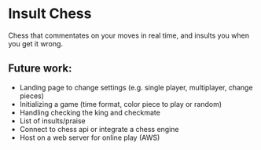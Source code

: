 
# Insult Chess
Chess that commentates on your moves in real time, and insults you when you get it wrong.

## Future work:
- Landing page to change settings (e.g. single player, multiplayer, change pieces)
- Initializing a game (time format, color piece to play or random)
- Handling checking the king and checkmate
- List of insults/praise
- Connect to chess api or integrate a chess engine
- Host on a web server for online play (AWS)
